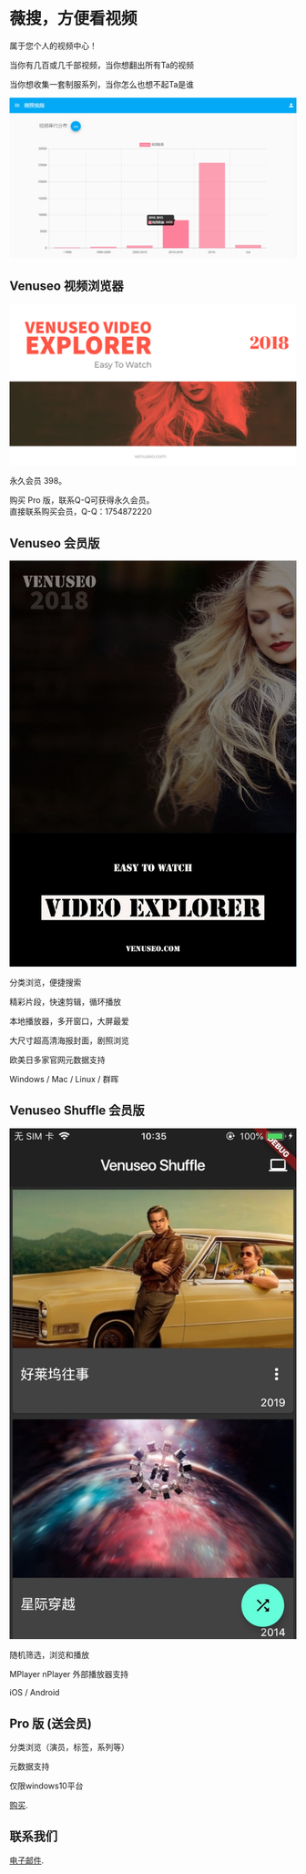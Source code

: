 # 薇搜，方便看视频

属于您个人的视频中心！  

当你有几百或几千部视频，当你想翻出所有Ta的视频  

当你想收集一套制服系列，当你怎么也想不起Ta是谁

![Image](images/chart.jpg)


## Venuseo 视频浏览器  

![Image](images/explorer.jpg)  

永久会员 398。  

购买 Pro 版，联系Q-Q可获得永久会员。  
直接联系购买会员，Q-Q：1754872220  

## Venuseo 会员版 

![Image](images/poster.jpg)  

分类浏览，便捷搜索  

精彩片段，快速剪辑，循环播放  

本地播放器，多开窗口，大屏最爱  

大尺寸超高清海报封面，剧照浏览  

欧美日多家官网元数据支持  

Windows / Mac / Linux / 群晖    

## Venuseo Shuffle 会员版 

![Image](images/shuffle.jpg)  

随机筛选，浏览和播放  

MPlayer nPlayer 外部播放器支持  

iOS / Android  


## Pro 版 (送会员) 

分类浏览（演员，标签，系列等）  

元数据支持  

仅限windows10平台  

[购买](https://www.microsoft.com/store/apps/9N5V67GF2X8N).


## 联系我们 


[电子邮件](mailto://help@venuseo.com).

